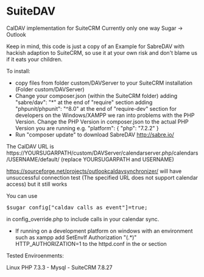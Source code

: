 # SuiteDAV
CalDAV implementation for SuiteCRM
Currently only one way Sugar -> Outlook

Keep in mind, this code is just a copy of an Example for SabreDAV with hackish adaption to SuiteCRM, so use it at your own risk and don't blame us if it eats your children.

To install:
- copy files from folder custom/DAVServer to your SuiteCRM installation (Folder custom/DAVServer)
- Change your composer.json (within the SuiteCRM folder) 
	adding "sabre/dav": "*" at the end of "require" section
	adding "phpunit/phpunit": "^8.0" at the end of "require-dev" section for developers
  on the Windows/XAMPP we ran into problems with the PHP Version. Change the PHP Version in composer.json to the actual PHP Version you are running e.g.
		"platform": {
		  "php": "7.2.2"
		}
- Run "composer update" to download SabreDAV http://sabre.io/

The CalDAV URL is https://YOURSUGARPATH/custom/DAVServer/calendarserver.php/calendars/USERNAME/default/
(replace YOURSUGARPATH and USERNAME)

https://sourceforge.net/projects/outlookcaldavsynchronizer/ will have unsuccessful connection test (The specified URL does not support calendar access) but it still works

You can use 
<pre>$sugar_config["caldav_calls_as_event"]=true;</pre>
in config_override.php to include calls in your calendar sync.


- If running on a development platform on windows with an environment such as xampp add 
		SetEnvIf Authorization "(.*)" HTTP_AUTHORIZATION=$1$
  to the httpd.conf in the <VirtualHost> or <Directory> section


Tested Enviroenments:

Linux PHP 7.3.3 - Mysql - SuiteCRM 7.8.27
